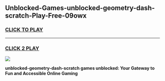 
## Unblocked-Games-unblocked-geometry-dash-scratch-Play-Free-09owx
<h3>
<a href="https://premium76.site?title=unblocked-geometry-dash-scratch&ref=23A">CLICK TO PLAY</a></h3>
<hr>

<h3>
<a href="https://premium76.site?title=unblocked-geometry-dash-scratch&ref=23A">CLICK 2 PLAY</a>
  
</h3>

<a href="https://premium76.site?title=unblocked-geometry-dash-scratch&ref=23A"><img src="https://clearcache.store/games.png"></a>


**unblocked-geometry-dash-scratch games unblocked: Your Gateway to Fun and Accessible Online Gaming**
